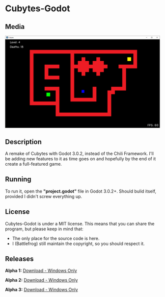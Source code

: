# Cubytes-Godot

## Media
![](media/screenshot_2.png)
## Description
A remake of Cubytes with Godot 3.0.2, instead of the Chili Framework. I'll be adding new features to it as time goes on and hopefully by the end of it create a full-featured game.

## Running
To run it, open the **"project.godot"** file in Godot 3.0.2+. Should bulid itself, provided I didn't screw everything up.

## License
Cubytes-Godot is under a MIT license. This means that you can share the program, but please keep in mind that:
* The only place for the source code is here.
* I (Battlefrog) still maintain the copyright, so you should respect it.

## Releases
**Alpha 1:** [Download - Windows Only](https://github.com/Battlefrog/Cubytes-Godot/releases/download/v.0.01/Alpha.1.zip)

**Alpha 2:** [Download - Windows Only](https://github.com/Battlefrog/Cubytes-Godot/releases/download/v0.0.2/Cubytes.-.Alpha.2.zip)

**Alpha 3:** [Download - Windows Only](https://github.com/Battlefrog/Cubytes-Godot/releases/download/v.0.03/Cubytes.-.Alpha.3.zip)
